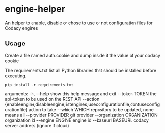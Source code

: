 # engine-helper

An helper to enable, disable or chose to use or not configuration files for Codacy engines


## Usage

Create a file named auth.cookie and dump inside it the value of your codacy cookie

The requirements.txt list all Python libraries that should be installed before executing.

    pip install -r requirements.txt

arguments:
    -h, --help            show this help message and exit
    --token TOKEN         the api-token to be used on the REST API
    --action {enableengine,disableengine,listengines,useconfigurationfile,dontuseconfigurationfile} action to take
    --which WHICH         repository to be updated, none means all
    --provider PROVIDER   git provider
    --organization ORGANIZATION   organization id
    --engine ENGINE       engine id
    --baseurl BASEURL     codacy server address (ignore if cloud)